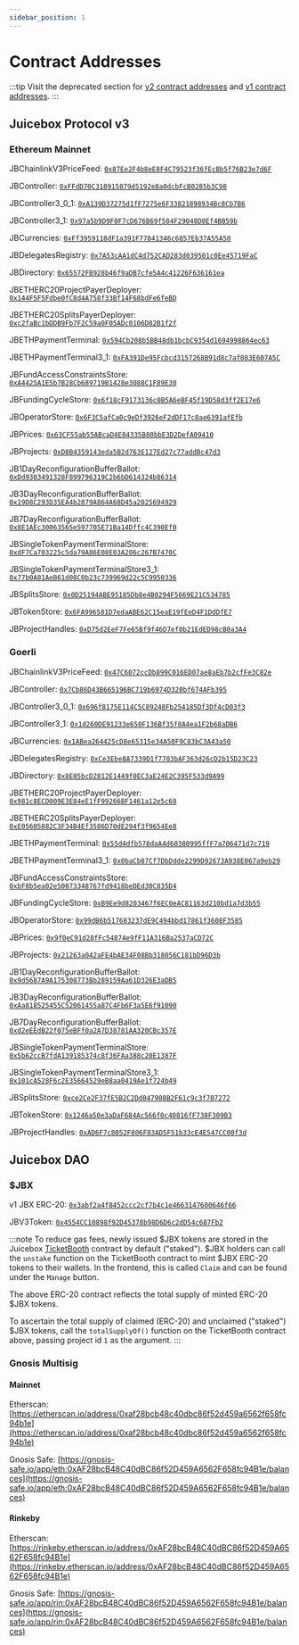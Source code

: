 ```yaml
---
sidebar_position: 1
---
```


# Contract Addresses

:::tip
Visit the deprecated section for [v2 contract addresses](/dev/deprecated/v2/addresses) and [v1 contract addresses](/dev/deprecated/v1/resources/contract-addresses).
:::

## Juicebox Protocol v3

### Ethereum Mainnet

JBChainlinkV3PriceFeed: [`0x87Ee2F4b8eE8F4C79523f36fEcBb5f76B23e7d6F`](https://etherscan.io/address/0x87Ee2F4b8eE8F4C79523f36fEcBb5f76B23e7d6F)

JBController: [`0xFFdD70C318915879d5192e8a0dcbFcB0285b3C98`](https://etherscan.io/address/0xFFdD70C318915879d5192e8a0dcbFcB0285b3C98)

JBController3_0_1: [`0xA139D37275d1fF7275e6F33821898934Bc8Cb7B6`](https://etherscan.io/address/0xA139D37275d1fF7275e6F33821898934Bc8Cb7B6)

JBController3_1: [`0x97a5b9D9F0F7cD676B69f584F29048D0Ef4BB59b`](https://etherscan.io/address/0x97a5b9D9F0F7cD676B69f584F29048D0Ef4BB59b)

JBCurrencies: [`0xFf3959118dF1a391F77841346c6857Eb37A55A50`](https://etherscan.io/address/0xFf3959118dF1a391F77841346c6857Eb37A55A50)

JBDelegatesRegistry: [`0x7A53cAA1dC4d752CAD283d039501c0Ee45719FaC`](https://etherscan.io/address/0x7A53cAA1dC4d752CAD283d039501c0Ee45719FaC)

JBDirectory: [`0x65572FB928b46f9aDB7cfe5A4c41226F636161ea`](https://etherscan.io/address/0x65572FB928b46f9aDB7cfe5A4c41226F636161ea)

JBETHERC20ProjectPayerDeployer: [`0x144F5F5Fdbe0fC8d4A758f33Bf14F68bdFe6feBD`](https://etherscan.io/address/0x144F5F5Fdbe0fC8d4A758f33Bf14F68bdFe6feBD)

JBETHERC20SplitsPayerDeployer: [`0xc2faBc1bDDB9Fb7F2C59a0F05ADc0106D82B1f2f`](https://etherscan.io/address/0xc2faBc1bDDB9Fb7F2C59a0F05ADc0106D82B1f2f)

JBETHPaymentTerminal: [`0x594Cb208b5BB48db1bcbC9354d1694998864ec63`](https://etherscan.io/address/0x594Cb208b5BB48db1bcbC9354d1694998864ec63)

JBETHPaymentTerminal3_1: [`0xFA391De95Fcbcd3157268B91d8c7af083E607A5C`](https://etherscan.io/address/0xFA391De95Fcbcd3157268B91d8c7af083E607A5C)

JBFundAccessConstraintsStore: [`0xA4425A1E5b7B28Cb689719B1428e3088C1F89E30`](https://etherscan.io/address/0xA4425A1E5b7B28Cb689719B1428e3088C1F89E30)

JBFundingCycleStore: [`0x6f18cF9173136c0B5A6eBF45f19D58d3ff2E17e6`](https://etherscan.io/address/0x6f18cF9173136c0B5A6eBF45f19D58d3ff2E17e6)

JBOperatorStore: [`0x6F3C5afCa0c9eDf3926eF2dDF17c8ae6391afEfb`](https://etherscan.io/address/0x6F3C5afCa0c9eDf3926eF2dDF17c8ae6391afEfb)

JBPrices: [`0x63CF55ab55ABcaD4E84335B80bbE3D2DefA09410`](https://etherscan.io/address/0x63CF55ab55ABcaD4E84335B80bbE3D2DefA09410)

JBProjects: [`0xD8B4359143eda5B2d763E127Ed27c77addBc47d3`](https://etherscan.io/address/0xD8B4359143eda5B2d763E127Ed27c77addBc47d3)

JB1DayReconfigurationBufferBallot: [`0xDd9303491328F899796319C2b6bD614324b86314`](https://etherscan.io/address/0xDd9303491328F899796319C2b6bD614324b86314)

JB3DayReconfigurationBufferBallot: [`0x19D8C293D35EA4b2879A864A68D45a2025694929`](https://etherscan.io/address/0x19D8C293D35EA4b2879A864A68D45a2025694929)

JB7DayReconfigurationBufferBallot: [`0x8E1AEc30063565e597705E71Ba14Dffc4C390Ef0`](https://etherscan.io/address/0x8E1AEc30063565e597705E71Ba14Dffc4C390Ef0)

JBSingleTokenPaymentTerminalStore: [`0xdF7Ca703225c5da79A86E08E03A206c267B7470C`](https://etherscan.io/address/0xdF7Ca703225c5da79A86E08E03A206c267B7470C)

JBSingleTokenPaymentTerminalStore3_1: [`0x77b0A81AeB61d08C0b23c739969d22c5C9950336`](https://etherscan.io/address/0x77b0A81AeB61d08C0b23c739969d22c5C9950336)

JBSplitsStore: [`0x0D25194ABE95185Db8e4B0294F5669E21C534785`](https://etherscan.io/address/0x0D25194ABE95185Db8e4B0294F5669E21C534785)

JBTokenStore: [`0x6FA996581D7edaABE62C15eaE19fEeD4F1DdDfE7`](https://etherscan.io/address/0x6FA996581D7edaABE62C15eaE19fEeD4F1DdDfE7)

JBProjectHandles: [`0xD75d2EeF7Fe65Bf9f46D7ef0b21EdED98cB0a3A4`](https://etherscan.io/address/0xD75d2EeF7Fe65Bf9f46D7ef0b21EdED98cB0a3A4)

### Goerli

JBChainlinkV3PriceFeed: [`0x47C6072ccDb899C016ED07ae8aEb7b2cfFe3C82e`](https://goerli.etherscan.io/address/0x47C6072ccDb899C016ED07ae8aEb7b2cfFe3C82e)

JBController: [`0x7Cb86D43B665196BC719b6974D320bf674AFb395`](https://goerli.etherscan.io/address/0x7Cb86D43B665196BC719b6974D320bf674AFb395)

JBController3_0_1: [`0x696f8175E114C5C89248Fb254185Df3Df4cD03f3`](https://goerli.etherscan.io/address/0x696f8175E114C5C89248Fb254185Df3Df4cD03f3)

JBController3_1: [`0x1d260DE91233e650F136Bf35f8A4ea1F2b68aDB6`](https://goerli.etherscan.io/address/0x1d260DE91233e650F136Bf35f8A4ea1F2b68aDB6)

JBCurrencies: [`0x1ABea264425cD8e65315e34A50F9C83bC3A43a50`](https://goerli.etherscan.io/address/0x1ABea264425cD8e65315e34A50F9C83bC3A43a50)

JBDelegatesRegistry: [`0xCe3Ebe8A7339D1f7703bAF363d26cD2b15D23C23`](https://goerli.etherscan.io/address/0xCe3Ebe8A7339D1f7703bAF363d26cD2b15D23C23)

JBDirectory: [`0x8E05bcD2812E1449f0EC3aE24E2C395F533d9A99`](https://goerli.etherscan.io/address/0x8E05bcD2812E1449f0EC3aE24E2C395F533d9A99)

JBETHERC20ProjectPayerDeployer: [`0x981c8ECD009E3E84eE1fF99266BF1461a12e5c68`](https://goerli.etherscan.io/address/0x981c8ECD009E3E84eE1fF99266BF1461a12e5c68)

JBETHERC20SplitsPayerDeployer: [`0xE05605882C3F34B4Ef3586D70dE294f3f9654Ee8`](https://goerli.etherscan.io/address/0xE05605882C3F34B4Ef3586D70dE294f3f9654Ee8)

JBETHPaymentTerminal: [`0x55d4dfb578daA4d60380995ffF7a706471d7c719`](https://goerli.etherscan.io/address/0x55d4dfb578daA4d60380995ffF7a706471d7c719)

JBETHPaymentTerminal3_1: [`0x0baCb87Cf7DbDdde2299D92673A938E067a9eb29`](https://goerli.etherscan.io/address/0x0baCb87Cf7DbDdde2299D92673A938E067a9eb29)

JBFundAccessConstraintsStore: [`0xbF8b5ea02e50073348767fd9418beDEd30C835D4`](https://goerli.etherscan.io/address/0xbF8b5ea02e50073348767fd9418beDEd30C835D4)

JBFundingCycleStore: [`0xB9Ee9d8203467f6EC0eAC81163d210bd1a7d3b55`](https://goerli.etherscan.io/address/0xB9Ee9d8203467f6EC0eAC81163d210bd1a7d3b55)

JBOperatorStore: [`0x99dB6b517683237dE9C494bbd17861f3608F3585`](https://goerli.etherscan.io/address/0x99dB6b517683237dE9C494bbd17861f3608F3585)

JBPrices: [`0x9f0eC91d28fFc54874e9fF11A316Ba2537aCD72C`](https://goerli.etherscan.io/address/0x9f0eC91d28fFc54874e9fF11A316Ba2537aCD72C)

JBProjects: [`0x21263a042aFE4bAE34F08Bb318056C181bD96D3b`](https://goerli.etherscan.io/address/0x21263a042aFE4bAE34F08Bb318056C181bD96D3b)

JB1DayReconfigurationBufferBallot: [`0x9d5687A9A175308773Bb289159Aa61D326E3aDB5`](https://goerli.etherscan.io/address/0x9d5687A9A175308773Bb289159Aa61D326E3aDB5)

JB3DayReconfigurationBufferBallot: [`0xAa818525455C52061455a87C4Fb6F3a5E6f91090`](https://goerli.etherscan.io/address/0xAa818525455C52061455a87C4Fb6F3a5E6f91090)

JB7DayReconfigurationBufferBallot: [`0xd2eEEdB22f075eBFf0a2A7D38781AA320CBc357E`](https://goerli.etherscan.io/address/0xd2eEEdB22f075eBFf0a2A7D38781AA320CBc357E)

JBSingleTokenPaymentTerminalStore: [`0x5b62ccB7fdA139185374c8f36FAa388c20E1387F`](https://goerli.etherscan.io/address/0x5b62ccB7fdA139185374c8f36FAa388c20E1387F)

JBSingleTokenPaymentTerminalStore3_1: [`0x101cA528F6c2E35664529eB8aa0419Ae1f724b49`](https://goerli.etherscan.io/address/0x101cA528F6c2E35664529eB8aa0419Ae1f724b49)

JBSplitsStore: [`0xce2Ce2F37fE5B2C2Dd047908B2F61c9c3f707272`](https://goerli.etherscan.io/address/0xce2Ce2F37fE5B2C2Dd047908B2F61c9c3f707272)

JBTokenStore: [`0x1246a50e3aDaF684Ac566f0c40816fF738F309B3`](https://goerli.etherscan.io/address/0x1246a50e3aDaF684Ac566f0c40816fF738F309B3)

JBProjectHandles: [`0xAD6F7c8052F806F83AD5F51b33cE4E547CC00f3d`](https://goerli.etherscan.io/address/0xad6f7c8052f806f83ad5f51b33ce4e547cc00f3d)

## Juicebox DAO

### $JBX

v1 JBX ERC-20: [`0x3abf2a4f8452ccc2cf7b4c1e4663147600646f66`](https://etherscan.io/token/0x3abf2a4f8452ccc2cf7b4c1e4663147600646f66)

JBV3Token: [`0x4554CC10898f92D45378b98D6D6c2dD54c687Fb2`](https://etherscan.io/address/0x4554CC10898f92D45378b98D6D6c2dD54c687Fb2)

:::note
To reduce gas fees, newly issued $JBX tokens are stored in the Juicebox [TicketBooth](../dev/deprecated/v1/ticketbooth/) contract by default ("staked"). $JBX holders can call the `unstake` function on the TicketBooth contract to mint $JBX ERC-20 tokens to their wallets. In the frontend, this is called `Claim` and can be found under the `Manage` button.

The above ERC-20 contract reflects the total supply of minted ERC-20 $JBX tokens.

To ascertain the total supply of claimed (ERC-20) and unclaimed ("staked") $JBX tokens, call the `totalSupplyOf()` function on the TicketBooth contract above, passing project id `1` as the argument.
:::

### Gnosis Multisig

#### Mainnet

Etherscan: [https://etherscan.io/address/0xaf28bcb48c40dbc86f52d459a6562f658fc94b1e](https://etherscan.io/address/0xaf28bcb48c40dbc86f52d459a6562f658fc94b1e)

Gnosis Safe: [https://gnosis-safe.io/app/eth:0xAF28bcB48C40dBC86f52D459A6562F658fc94B1e/balances](https://gnosis-safe.io/app/eth:0xAF28bcB48C40dBC86f52D459A6562F658fc94B1e/balances)

#### **Rinkeby**

Etherscan: [https://rinkeby.etherscan.io/address/0xAF28bcB48C40dBC86f52D459A6562F658fc94B1e](https://rinkeby.etherscan.io/address/0xAF28bcB48C40dBC86f52D459A6562F658fc94B1e)

Gnosis Safe: [https://gnosis-safe.io/app/rin:0xAF28bcB48C40dBC86f52D459A6562F658fc94B1e/balances](https://gnosis-safe.io/app/rin:0xAF28bcB48C40dBC86f52D459A6562F658fc94B1e/balances)

